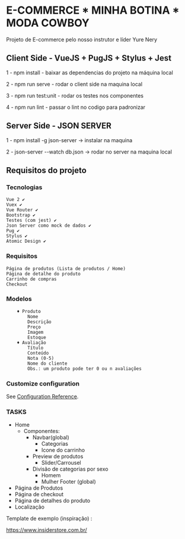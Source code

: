 
# E-COMMERCE * MINHA BOTINA * MODA COWBOY

Projeto de E-commerce pelo nosso instrutor e líder Yure Nery

## Client Side - VueJS + PugJS + Stylus + Jest

1 - npm install - baixar as dependencias do projeto na máquina local

2 - npm run serve - rodar o client side na maquina local

3 - npm run test:unit - rodar os testes nos componentes

4 - npm run lint - passar o lint no codigo para padronizar

## Server Side - JSON SERVER

1 - npm install -g json-server -> instalar na maquina

2 - json-server --watch db.json -> rodar no server na maquina local

## Requisitos do projeto

### Tecnologias
    Vue 2 ✔
    Vuex ✔
    Vue Router ✔
    Bootstrap ✔
    Testes (com jest) ✔
    Json Server como mock de dados ✔
    Pug ✔
    Stylus ✔
    Atomic Design ✔

### Requisitos
    Página de produtos (Lista de produtos / Home)
    Página de detalhe do produto
    Carrinho de compras
    Checkout

### Modelos
        ♦ Produto
            Nome
            Descrição
            Preço
            Imagem
            Estoque
        ♦ Avaliação
            Título
            Conteúdo
            Nota (0-5)
            Nome do cliente
            Obs.: um produto pode ter 0 ou n avaliações

### Customize configuration
See [Configuration Reference](https://cli.vuejs.org/config/).

### TASKS 

* Home
    * Componentes: 
        * Navbar(global)
            * Categorias
            * Icone do carrinho
        * Preview de produtos
            * Slider/Carrousel
        * Divisão de categorias por sexo
            * Homem
            * Mulher
        Footer (global)
* Página de Produtos
* Página de checkout
* Página de detalhes do produto
* Localização

Template de exemplo (inspiração) :

https://www.insiderstore.com.br/
